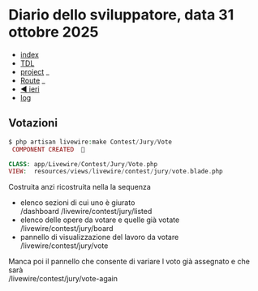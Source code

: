 # Diario dello sviluppatore, data 31 ottobre 2025

* [index](../index.md)
* [TDL](../TDL.md)
* [project](https://github.com/users/mrai64/projects/1)
_
* [Route](/routes/web.php)
_
* [◀️ ieri](./2025-10-30_IT.md)
* [log](/storage/logs/laravel.log)

## Votazioni

```php
$ php artisan livewire:make Contest/Jury/Vote
 COMPONENT CREATED  🤙

CLASS: app/Livewire/Contest/Jury/Vote.php
VIEW:  resources/views/livewire/contest/jury/vote.blade.php
```

Costruita anzi ricostruita nella la sequenza

* elenco sezioni di cui uno è giurato  
  /dashboard
  /livewire/contest/jury/listed
* elenco delle opere da votare e quelle già votate  
  /livewire/contest/jury/board
* pannello di visualizzazione del lavoro da votare  
  /livewire/contest/jury/vote

Manca poi il pannello che consente di variare l voto già assegnato
e che sarà  
/livewire/contest/jury/vote-again  

